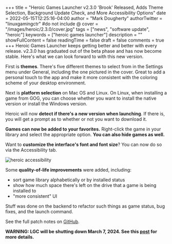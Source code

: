 +++
title = "Heroic Games Launcher v2.3.0 'Brook' Released, Adds Theme Selection, Background Update Check, and More Accessibility Options"
date = 2022-05-15T12:25:16-04:00
author = "Mark Dougherty"
authorTwitter = "linuxgamingctr" #do not include @
cover = "/images/heroic/2.3.0/cover.jpg"
tags = ["news", "software update", "heroic"]
keywords = ["heroic games launcher"]
description = ""
showFullContent = false
readingTime = false
draft = false
comments = true
+++
Heroic Games Launcher keeps getting better and better with every release. v2.3.0 has graduated out of the beta phase and has now become stable. Here's what we can look forward to with this new version.

First is **themes**. There's five different themes to select from in the Settings menu under General, including the one pictured in the cover. Great to add a personal touch to the app and make it more consistent with the coloring scheme of your desktop environment.

Next is **platform selection** on Mac OS and Linux. On Linux, when installing a game from GOG, you can choose whether you want to install the native version or install the Windows version.

Heroic will now **detect if there's a new version when launching**. If there is, you will get a prompt as to whether or not you want to download it.

**Games can now be added to your favorites.** Right-click the game in your library and select the appropriate option. **You can also hide games as well.**

Want to **customize the interface's font and font size**? You can now do so via the Accessibility tab.

![heroic accessibility](/images/heroic/2.3.0/accessibility.jpg)

Some **quality-of-life improvements** were added, including:
- sort game library alphabetically or by installed status
- show how much space there's left on the drive that a game is being installed to
- "more consistent" UI

Stuff was done on the backend to refactor such things as game status, bug fixes, and the launch command.

See the full patch notes on [GitHub](https://github.com/Heroic-Games-Launcher/HeroicGamesLauncher/releases/tag/v2.3.0).

**WARNING: LGC will be shutting down March 7, 2024. See this [post](https://linuxgamingcentral.com/posts/the-end-of-lgc/) for more details.**

